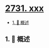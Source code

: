 # [2731. xxx](https://github.com/Tdahuyou/TNotes.leetcode/tree/main/notes/2731.%20xxx)

<!-- region:toc -->

- [1. 📝 概述](#1--概述)

<!-- endregion:toc -->

## 1. 📝 概述
